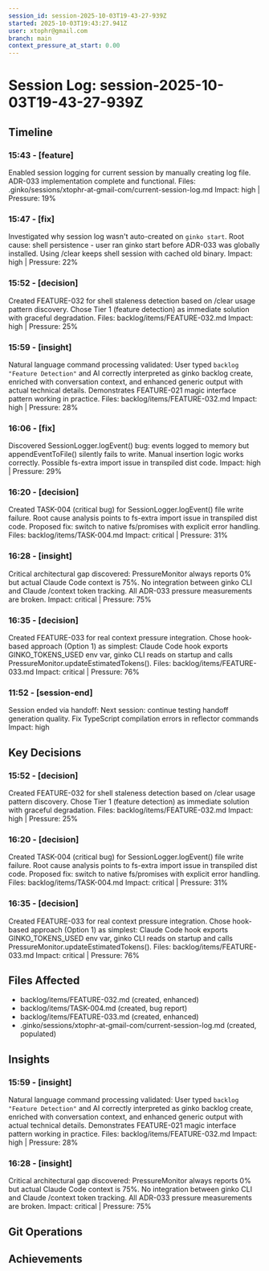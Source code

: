 ```yaml
---
session_id: session-2025-10-03T19-43-27-939Z
started: 2025-10-03T19:43:27.941Z
user: xtophr@gmail.com
branch: main
context_pressure_at_start: 0.00
---
```


# Session Log: session-2025-10-03T19-43-27-939Z

## Timeline
<!-- Chronological log of all session events -->

### 15:43 - [feature]
Enabled session logging for current session by manually creating log file. ADR-033 implementation complete and functional.
Files: .ginko/sessions/xtophr-at-gmail-com/current-session-log.md
Impact: high | Pressure: 19%

### 15:47 - [fix]
Investigated why session log wasn't auto-created on `ginko start`. Root cause: shell persistence - user ran ginko start before ADR-033 was globally installed. Using /clear keeps shell session with cached old binary.
Impact: high | Pressure: 22%

### 15:52 - [decision]
Created FEATURE-032 for shell staleness detection based on /clear usage pattern discovery. Chose Tier 1 (feature detection) as immediate solution with graceful degradation.
Files: backlog/items/FEATURE-032.md
Impact: high | Pressure: 25%

### 15:59 - [insight]
Natural language command processing validated: User typed `backlog "Feature Detection"` and AI correctly interpreted as ginko backlog create, enriched with conversation context, and enhanced generic output with actual technical details. Demonstrates FEATURE-021 magic interface pattern working in practice.
Files: backlog/items/FEATURE-032.md
Impact: high | Pressure: 28%

### 16:06 - [fix]
Discovered SessionLogger.logEvent() bug: events logged to memory but appendEventToFile() silently fails to write. Manual insertion logic works correctly. Possible fs-extra import issue in transpiled dist code.
Impact: high | Pressure: 29%

### 16:20 - [decision]
Created TASK-004 (critical bug) for SessionLogger.logEvent() file write failure. Root cause analysis points to fs-extra import issue in transpiled dist code. Proposed fix: switch to native fs/promises with explicit error handling.
Files: backlog/items/TASK-004.md
Impact: critical | Pressure: 31%

### 16:28 - [insight]
Critical architectural gap discovered: PressureMonitor always reports 0% but actual Claude Code context is 75%. No integration between ginko CLI and Claude /context token tracking. All ADR-033 pressure measurements are broken.
Impact: critical | Pressure: 75%

### 16:35 - [decision]
Created FEATURE-033 for real context pressure integration. Chose hook-based approach (Option 1) as simplest: Claude Code hook exports GINKO_TOKENS_USED env var, ginko CLI reads on startup and calls PressureMonitor.updateEstimatedTokens().
Files: backlog/items/FEATURE-033.md
Impact: critical | Pressure: 76%

### 11:52 - [session-end]
Session ended via handoff: Next session: continue testing handoff generation quality. Fix TypeScript compilation errors in reflector commands
Impact: high


## Key Decisions
<!-- Important decisions made during session -->

### 15:52 - [decision]
Created FEATURE-032 for shell staleness detection based on /clear usage pattern discovery. Chose Tier 1 (feature detection) as immediate solution with graceful degradation.
Files: backlog/items/FEATURE-032.md
Impact: high | Pressure: 25%

### 16:20 - [decision]
Created TASK-004 (critical bug) for SessionLogger.logEvent() file write failure. Root cause analysis points to fs-extra import issue in transpiled dist code. Proposed fix: switch to native fs/promises with explicit error handling.
Files: backlog/items/TASK-004.md
Impact: critical | Pressure: 31%

### 16:35 - [decision]
Created FEATURE-033 for real context pressure integration. Chose hook-based approach (Option 1) as simplest: Claude Code hook exports GINKO_TOKENS_USED env var, ginko CLI reads on startup and calls PressureMonitor.updateEstimatedTokens().
Files: backlog/items/FEATURE-033.md
Impact: critical | Pressure: 76%

## Files Affected
<!-- Files modified during session -->

- backlog/items/FEATURE-032.md (created, enhanced)
- backlog/items/TASK-004.md (created, bug report)
- backlog/items/FEATURE-033.md (created, enhanced)
- .ginko/sessions/xtophr-at-gmail-com/current-session-log.md (created, populated)

## Insights
<!-- Patterns, gotchas, learnings discovered -->

### 15:59 - [insight]
Natural language command processing validated: User typed `backlog "Feature Detection"` and AI correctly interpreted as ginko backlog create, enriched with conversation context, and enhanced generic output with actual technical details. Demonstrates FEATURE-021 magic interface pattern working in practice.
Files: backlog/items/FEATURE-032.md
Impact: high | Pressure: 28%

### 16:28 - [insight]
Critical architectural gap discovered: PressureMonitor always reports 0% but actual Claude Code context is 75%. No integration between ginko CLI and Claude /context token tracking. All ADR-033 pressure measurements are broken.
Impact: critical | Pressure: 75%

## Git Operations
<!-- Commits, merges, branch changes -->

## Achievements
<!-- Features completed, tests passing -->
